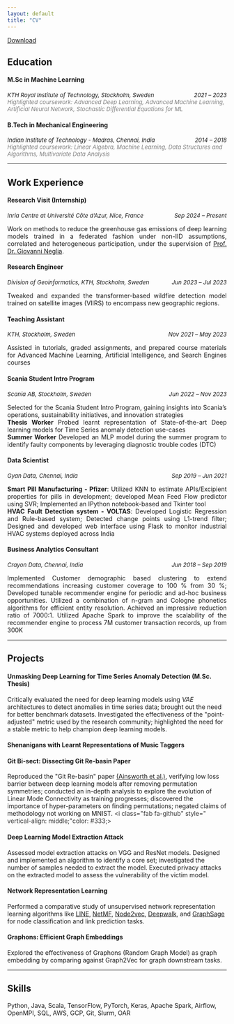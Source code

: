 ```yaml
---
layout: default
title: "CV"
---
```

<link rel="stylesheet" href="https://cdnjs.cloudflare.com/ajax/libs/font-awesome/6.0.0-beta3/css/all.min.css">
<a href="assets/resume.pdf" download class="download-link">
  <i class="fa-regular fa-circle-down" style="color: #000;"></i> Download
</a>

## Education

#### M.Sc in Machine Learning  
<div style="display: flex; justify-content: space-between; font-size: small; font-style: italic;">
  <span>KTH Royal Institute of Technology, Stockholm, Sweden <a href="https://www.kth.se/en" target="_blank"><i class="fa-solid fa-square-up-right" style="color:#333; margin-left: 3px;"></i></a></span>
  <span>2021 – 2023</span>
</div>

<div style="display: flex; justify-content: space-between; font-size: small; font-style: italic; color:#808080">
  <span><emp>Highlighted coursework</emp>: Advanced Deep Learning, Advanced Machine Learning, Artificial Neural Network, Stochastic Differential Equations for ML</span>
</div>

#### B.Tech in Mechanical Engineering
<div style="display: flex; justify-content: space-between; font-size: small; font-style: italic;">
  <span>Indian Institute of Technology - Madras, Chennai, India <a href="https://www.iitm.ac.in/" target="_blank"><i class="fa-solid fa-square-up-right" style="color:#333; margin-left: 3px;"></i></a></span>
  <span>2014 – 2018</span>
</div>

<div style="display: flex; justify-content: space-between; font-size: small; font-style: italic; color:#808080">
  <span><emp>Highlighted coursework</emp>: Linear Algebra, Machine Learning, Data Structures and Algorithms, Multivariate Data Analysis</span>
</div>

---

## Work Experience

#### Research Visit (Internship)
<div style="display: flex; justify-content: space-between; font-size: small; font-style: italic;">
  <span>Inria Centre at Université Côte d’Azur, Nice, France</span>
  <span>Sep 2024 – Present</span>
</div>

<p style="text-align: justify;">Work on methods to reduce the greenhouse gas emissions of deep learning models trained in a federated fashion under non-IID assumptions, correlated and heterogeneous participation, under the supervision of <a href="http://www-sop.inria.fr/members/Giovanni.Neglia/" target="_blank">Prof. Dr. Giovanni Neglia</a>.</p>

#### Research Engineer
<div style="display: flex; justify-content: space-between; font-size: small; font-style: italic;">
  <span>Division of Geoinformatics, KTH, Stockholm, Sweden</span>
  <span>Jun 2023 – Jul 2023</span>
</div> 

<p style="text-align: justify;">Tweaked and expanded the transformer-based wildfire detection model trained on satellite images (VIIRS) to encompass new geographic regions.</p>

#### Teaching Assistant
<div style="display: flex; justify-content: space-between; font-size: small; font-style: italic;">
  <span>KTH, Stockholm, Sweden</span>
  <span>Nov 2021 – May 2023</span>
</div>

<p style="text-align: justify;">Assisted in tutorials, graded assignments, and prepared course materials for Advanced Machine Learning, Artificial Intelligence, and Search Engines courses</p>

#### Scania Student Intro Program
  <div style="display: flex; justify-content: space-between; font-size: small; font-style: italic;">
  <span>Scania AB, Stockholm, Sweden</span>
  <span>Jun 2022 – Nov 2023</span>
</div>

<p style="text-align: justify;">Selected for the Scania Student Intro Program, gaining insights into Scania’s operations, sustainability initiatives, and innovation strategies<br>
<strong>Thesis Worker</strong> Probed learnt representation of State-of-the-art Deep learning models for Time Series anomaly detection use-cases<br>
<strong>Summer Worker</strong> Developed an MLP model during the summer program to identify faulty components by leveraging diagnostic trouble codes (DTC)</p>

#### Data Scientist
<div style="display: flex; justify-content: space-between; font-size: small; font-style: italic;">
  <span>Gyan Data, Chennai, India</span>
  <span>Sep 2019 – Jun 2021</span>
</div>

<p style="text-align: justify;"><strong>Smart Pill Manufacturing - Pfizer</strong>: Utilized KNN to estimate APIs/Excipient properties for pills in development; developed Mean Feed Flow predictor using SVR; Implemented an IPython notebook-based and Tkinter tool<br>
<strong>HVAC Fault Detection system - VOLTAS</strong>: Developed Logistic Regression and Rule-based system; Detected change points using L1-trend filter; Designed and developed web interface using Flask to monitor industrial HVAC systems deployed across India</p>

#### Business Analytics Consultant
<div style="display: flex; justify-content: space-between; font-size: small; font-style: italic;">
  <span>Crayon Data, Chennai, India</span>
  <span>Jun 2018 – Sep 2019</span>
</div>

<p style="text-align: justify;">Implemented Customer demographic based clustering to extend recommendations increasing customer coverage to 100 % from 30 %; Developed tunable recommender engine for periodic and ad-hoc business opportunities. Utilized a combination of n-gram and Cologne phonetics algorithms for efficient entity resolution. Achieved an impressive reduction ratio of 7000:1. Utilized Apache Spark to improve the scalability of the recommender engine to process 7M customer transaction records, up from 300K</p>

---

## Projects

#### Unmasking Deep Learning for Time Series Anomaly Detection (M.Sc. Thesis)  
  Critically evaluated the need for deep learning models using *VAE* architectures to detect anomalies in time series data; brought out the need for better benchmark datasets. Investigated the effectiveness of the "point-adjusted" metric used by the research community; highlighted the need for a stable metric to help champion deep learning models. <a href="https://kth.diva-portal.org/smash/record.jsf?pid=diva2:1823999" target="_blank" style="color: #333; text-decoration: none;"><i class="fa-regular fa-file" style=" vertical-align: middle;color: #333;"></i></a>

<h4>Shenanigans with Learnt Representations of Music Taggers </h4><a href="/notes/music-ml" style="color: #333; text-decoration: none;"><i class="fa-regular fa-file-lines" style="color: #333;"></i></a> <a href="https://github.com/Adhithyan8/musical-embeddings" target="_blank" style="color: #333; text-decoration: none;"><i class="fab fa-github" style=" vertical-align: middle;color: #333;"></i></a>

#### Git Bi-sect: Dissecting Git Re-basin Paper  
  Reproduced the "Git Re-basin" paper <a href="https://arxiv.org/pdf/2209.04836" target="_blank">(Ainsworth et al.)</a>, verifying low loss barrier between deep learning models after removing permutation symmetries; conducted an in-depth analysis to explore the evolution of Linear Mode Connectivity as training progresses; discovered the importance of hyper-parameters on finding permutations; negated claims of methodology not working on MNIST. <a href="https://github.com/dannyrichy/git-bisect" target="_blank" style="color: #333; text-decoration: none;"><i class="fab fa-github" style=" vertical-align: middle;"color: #333;></i></a>

#### Deep Learning Model Extraction Attack  
  Assessed model extraction attacks on VGG and ResNet models. Designed and implemented an algorithm to identify a core set; investigated the number of samples needed to extract the model. Executed privacy attacks on the extracted model to assess the vulnerability of the victim model. <a href="https://github.com/dannyrichy/dl-model-extraction" target="_blank" style="color: #333; text-decoration: none;"><i class="fab fa-github" style=" vertical-align: middle;color: #333;"></i></a>

#### Network Representation Learning  
  Performed a comparative study of unsupervised network representation learning algorithms like [LINE](/notes/line-graph-ml.html), [NetMF](/notes/netmf.html), [Node2vec](/notes/node2vec.html), [Deepwalk](/notes.deepwalk.html), and [GraphSage](/notes/graphsage.html) for node classification and link prediction tasks. <a href="https://github.com/dannyrichy/graph-ml-project" target="_blank" style="color: #333; text-decoration: none;"><i class="fab fa-github" style=" vertical-align: middle;color: #333;"></i></a>

#### Graphons: Efficient Graph Embeddings  
  Explored the effectiveness of Graphons (Random Graph Model) as graph embedding by comparing against Graph2Vec for graph downstream tasks. <a href="https://github.com/dannyrichy/graphon" target="_blank" style="color: #333; text-decoration: none;"><i class="fab fa-github" style=" vertical-align: middle;color: #333;"></i></a>

---

## Skills

  Python, Java, Scala, TensorFlow, PyTorch, Keras, Apache Spark, Airflow, OpenMPI, SQL, AWS, GCP, Git, Slurm, OAR
